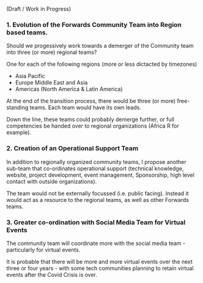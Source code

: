 (Draft / Work in Progress)

### 1. Evolution of the Forwards Community Team into Region based teams.

Should we progessively work towards a demerger of the Community team into three (or more) regional teams?

One for each of the following regions (more or less dictacted by timezones)
 - Asia Pacific
 - Europe Middle East and Asia
 - Americas (North America & Latin America)

At the end of the transition process, there would be three (or more) free-standing teams.
Each team would have its own leads.

Down the line, these teams could probably demerge further, or full competencies be handed over
to regional organizations (Africa R for example).

### 2. Creation of an Operational Support Team

In addition to regionally organized community teams, I propose another sub-team that co-ordinates
operational support (technical knowledge, website, project development, event management, Sponsorship, high level contact with outside organizations).

The team would not be externally focussed (i.e. public facing). Instead it would act as a resource to the regional teams, as well as other Forwards teams.


### 3. Greater co-ordination with Social Media Team for Virtual Events

The community team will coordinate more with the social media team - particularly for virtual events.

It is probable that there will be more and more virtual events over the next three or four years - with some 
tech communities planning to retain virtual events after the Covid Crisis is over.
